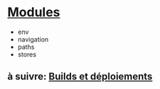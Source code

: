 # [Modules](https://kit.svelte.dev/docs#modules)

- env
- navigation
- paths
- stores

## à suivre: [Builds et déploiements](./6-6_build_and_deploy.md)
